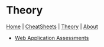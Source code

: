 # Theory

[Home](index.md) | [CheatSheets](cheatsheets.md) | [Theory](theory.md) | [About](about.md)

* [Web Application Assessments](theory/webappassess.md)

